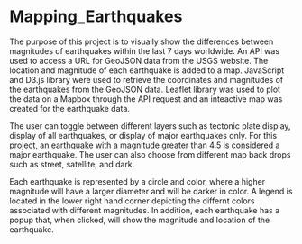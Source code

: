 # Mapping_Earthquakes
The purpose of this project is to visually show the differences between magnitudes of earthquakes within the last 7 days worldwide. An API was used to access a URL for GeoJSON data from the USGS website. The location and magnitude of each earthquake is added to a map. JavaScript and D3.js library were used to retrieve the coordinates and magnitudes of the earthquakes from the GeoJSON data. Leaflet library was used to plot the data on a Mapbox through the API request and an inteactive map was created for the earthquake data.

The user can toggle between different layers such as tectonic plate display, display of all earthquakes, or display of major earthquakes only. For this project, an earthquake with a magnitude greater than 4.5 is considered a major earthquake. The user can also choose from different map back drops such as street, satellite, and dark. 

Each earthquake is represented by a circle and color, where a higher magnitude will have a larger diameter and will be darker in color. A legend is located in the lower right hand corner depicting the differnt colors associated with different magnitudes. In addition, each earthquake has a popup that, when clicked, will show the magnitude and location of the earthquake.
